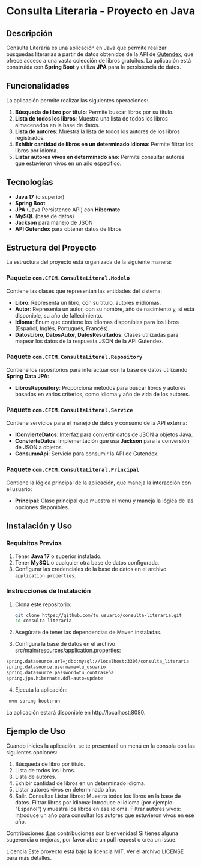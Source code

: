 # Consulta Literaria - Proyecto en Java

## Descripción

Consulta Literaria es una aplicación en Java que permite realizar búsquedas literarias a partir de datos obtenidos de la API de [Gutendex](https://gutendex.com/), que ofrece acceso a una vasta colección de libros gratuitos. La aplicación está construida con **Spring Boot** y utiliza **JPA** para la persistencia de datos.

## Funcionalidades

La aplicación permite realizar las siguientes operaciones:

1. **Búsqueda de libro por título**: Permite buscar libros por su título.
2. **Lista de todos los libros**: Muestra una lista de todos los libros almacenados en la base de datos.
3. **Lista de autores**: Muestra la lista de todos los autores de los libros registrados.
4. **Exhibir cantidad de libros en un determinado idioma**: Permite filtrar los libros por idioma.
5. **Listar autores vivos en determinado año**: Permite consultar autores que estuvieron vivos en un año específico.

## Tecnologías

- **Java 17** (o superior)
- **Spring Boot**
- **JPA** (Java Persistence API) con **Hibernate**
- **MySQL** (base de datos)
- **Jackson** para manejo de JSON
- **API Gutendex** para obtener datos de libros

## Estructura del Proyecto

La estructura del proyecto está organizada de la siguiente manera:

### Paquete `com.CFCM.ConsultaLiteral.Modelo`

Contiene las clases que representan las entidades del sistema:

- **Libro**: Representa un libro, con su título, autores e idiomas.
- **Autor**: Representa un autor, con su nombre, año de nacimiento y, si está disponible, su año de fallecimiento.
- **Idioma**: Enum que contiene los idiomas disponibles para los libros (Español, Inglés, Portugués, Francés).
- **DatosLibro, DatosAutor, DatosResultados**: Clases utilizadas para mapear los datos de la respuesta JSON de la API Gutendex.

### Paquete `com.CFCM.ConsultaLiteral.Repository`

Contiene los repositorios para interactuar con la base de datos utilizando **Spring Data JPA**:

- **LibrosRepository**: Proporciona métodos para buscar libros y autores basados en varios criterios, como idioma y año de vida de los autores.

### Paquete `com.CFCM.ConsultaLiteral.Service`

Contiene servicios para el manejo de datos y consumo de la API externa:

- **IConvierteDatos**: Interfaz para convertir datos de JSON a objetos Java.
- **ConvierteDatos**: Implementación que usa **Jackson** para la conversión de JSON a objetos.
- **ConsumoApi**: Servicio para consumir la API de Gutendex.

### Paquete `com.CFCM.ConsultaLiteral.Principal`

Contiene la lógica principal de la aplicación, que maneja la interacción con el usuario:

- **Principal**: Clase principal que muestra el menú y maneja la lógica de las opciones disponibles.

## Instalación y Uso

### Requisitos Previos

1. Tener **Java 17** o superior instalado.
2. Tener **MySQL** o cualquier otra base de datos configurada.
3. Configurar las credenciales de la base de datos en el archivo `application.properties`.

### Instrucciones de Instalación

1. Clona este repositorio:
   ```bash
   git clone https://github.com/tu_usuario/consulta-literaria.git
   cd consulta-literaria
   ```
2.  Asegúrate de tener las dependencias de Maven instaladas.

3. Configura la base de datos en el archivo src/main/resources/application.properties:
  ```bash
  spring.datasource.url=jdbc:mysql://localhost:3306/consulta_literaria
  spring.datasource.username=tu_usuario
  spring.datasource.password=tu_contraseña
  spring.jpa.hibernate.ddl-auto=update
  ```
4. Ejecuta la aplicación:
  ```bash
   mvn spring-boot:run
   ```
  La aplicación estará disponible en http://localhost:8080.
  
## Ejemplo de Uso
Cuando inicies la aplicación, se te presentará un menú en la consola con las siguientes opciones:

1. Búsqueda de libro por título.
2. Lista de todos los libros.
3. Lista de autores.
4. Exhibir cantidad de libros en un determinado idioma.
5. Listar autores vivos en determinado año.
0. Salir.
Consultas
Listar libros: Muestra todos los libros en la base de datos.
Filtrar libros por idioma: Introduce el idioma (por ejemplo: "Español") y muestra los libros en ese idioma.
Filtrar autores vivos: Introduce un año para consultar los autores que estuvieron vivos en ese año.

Contribuciones
¡Las contribuciones son bienvenidas! Si tienes alguna sugerencia o mejoras, por favor abre un pull request o crea un issue.

Licencia
Este proyecto está bajo la licencia MIT. Ver el archivo LICENSE para más detalles.
